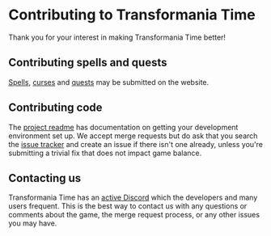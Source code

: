 # Contributing to Transformania Time

Thank you for your interest in making Transformania Time better!

## Contributing spells and quests
[Spells]((https://www.transformaniatime.com/contribution/contribute/-1)),
[curses](https://www.transformaniatime.com/contribution/contributeeffect/-1)
and [quests](https://www.transformaniatime.com/questwriter) may be submitted
on the website.

## Contributing code
The [project readme](https://gitlab.com/transformania/tt-game) has documentation
on getting your development environment set up. We accept merge requests but do
ask that you search the [issue tracker](https://gitlab.com/transformania/tt-game/-/issues)
and create an issue if there isn't one already, unless you're submitting a trivial
fix that does not impact game balance.

## Contacting us
Transformania Time has an [active Discord](https://discord.gg/z66CYzX) which the
developers and many users frequent. This is the best way to contact us with any
questions or comments about the game, the merge request process, or any other
issues you may have.